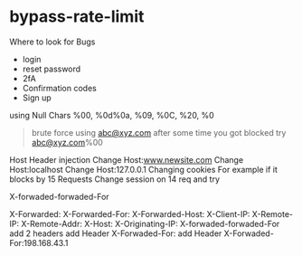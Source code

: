 # bypass-rate-limit

Where to look for Bugs

- login
- reset password
- 2fA
- Confirmation codes
- Sign up

using Null Chars
%00, %0d%0a, %09, %0C, %20, %0

>brute force using abc@xyz.com
	after some time
	you got blocked
>try abc@xyz.com%00


Host Header injection
Change Host:www.newsite.com
Change Host:localhost
Change Host:127.0.0.1
Changing cookies
For example if it blocks by 15 Requests
Change session on 14 req and try 


X-forwaded-forwaded-For

X-Forwarded: <IP>
X-Forwarded-For: <IP>
X-Forwarded-Host: <IP>
X-Client-IP: <IP>
X-Remote-IP: <IP>
X-Remote-Addr: <IP>
X-Host: <IP>
X-Originating-IP: <IP>
X-forwaded-forwaded-For
add 2 headers
add Header X-Forwaded-For:
add Header X-Forwaded-For:198.168.43.1
